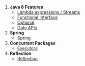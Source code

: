 1.  **Java 8 Features**
    -  [Lambda expressions / Streams](../Conceptual-Questions/src/main/java/java8/Streams.md)
    -  [Functional Interface](../Conceptual-Questions/src/main/java/java8/FunctionalInterfaceExample.java)
    -  [Optional](../Conceptual-Questions/src/main/java/java8/OptionalExample.java)
    -  [Date APIs](../Conceptual-Questions/src/main/java/java8/DateExamples.java)
2. **Spring**
    -  [Spring](../Conceptual-Questions/src/main/java/Spring/Spring.md)
3. **Concurrent Packages**
    -  [Executors](../Conceptual-Questions/src/main/java/concurrency/ExecutorAndExecutorService.md)
4. **Reflection**
    -  [Reflection](../Conceptual-Questions/src/main/java/reflection/Reflection.md)
    